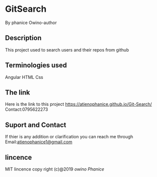 # GitSearch
By phanice Owino-author
## Description
This project used to search users and their repos from github

## Terminologies used
Angular
HTML
Css


## The link
Here is the link to this project  https://atienophanice.github.io/Git-Search/<br>
Contact:0795622273

## Suport and Contact
If thier is any addition or clarification you can reach me through
Email:atienophanice1@gmail.com

## lincence
MIT lincence
copy right (c)@2019 *owino Phanice*

